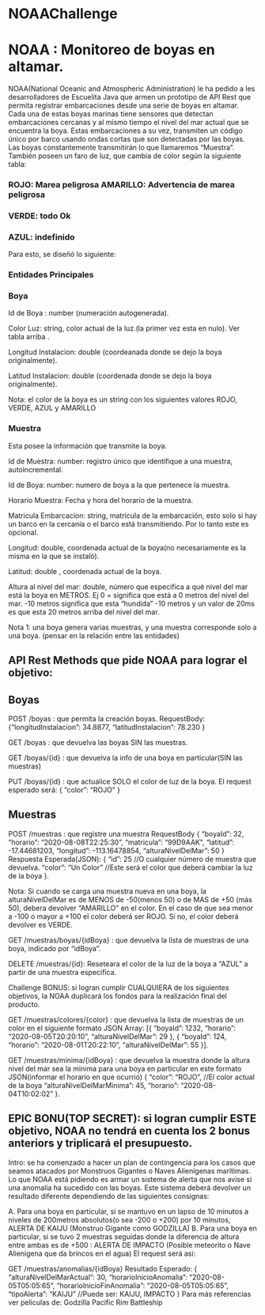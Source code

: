 # NOAAChallenge
# NOAA : Monitoreo de boyas en altamar.
NOAA(National Oceanic and Atmospheric Administration) le ha pedido a les desarrolladores de Escuelita Java que armen un prototipo de API Rest que permita registrar embarcaciones desde una serie de boyas en altamar. Cada una de estas boyas marinas tiene sensores que detectan embarcaciones cercanas y al mismo tiempo el nivel del mar actual que se encuentra la boya. Estas embarcaciones a su vez, transmiten un código único por barco usando ondas cortas que son detectadas por las boyas. Las boyas constantemente transmitirán lo que llamaremos “Muestra”. También poseen un faro de luz, que cambia de color según la siguiente tabla:
### ROJO: Marea peligrosa AMARILLO: Advertencia de marea peligrosa
### VERDE: todo Ok 
### AZUL: indefinido
Para esto, se diseñó lo siguiente: 
### Entidades Principales 
### Boya 
Id de Boya : number (numeración autogenerada). 

Color Luz: string, color actual de la luz.(la primer vez esta en nulo). Ver tabla arriba .

Longitud Instalacion: double (coordeanada donde se dejo la boya originalmente). 

Latitud Instalacion: double (coordenada donde se dejo la boya originalmente).

Nota: el color de la boya es un string con los siguientes valores ROJO, VERDE, AZUL y AMARILLO
### Muestra
Esta posee la información que transmite la boya.

Id de Muestra: number: registro único que identifique a una muestra, autoincremental. 

Id de Boya: number: numero de boya a la que pertenece la muestra.

Horario Muestra: Fecha y hora del horario de la muestra.

Matricula Embarcacion: string, matrícula de la embarcación, esto solo si hay un barco en la cercanía o el barco está transmitiendo. Por lo tanto este es opcional.

Longitud: double, coordenada actual de la boya(no necesariamente es la misma en la que se instaló). 

Latitud: double , coordenada actual de la boya.

Altura al nivel del mar: double, número que especifica a qué nivel del mar está la boya en METROS. Ej 0 = significa que está a 0 metros del nivel del mar. -10 metros significa que esta “hundida” -10 metros y un valor de 20ms es que esta 20 metros arriba del nivel del mar.

Nota 1: una boya genera varias muestras, y una muestra corresponde solo a una boya. (pensar en la relación entre las entidades)

## API Rest Methods que pide NOAA para lograr el objetivo:
## Boyas 

POST /boyas : que permita la creación boyas. RequestBody: {“longitudInstalacion”: 34.8877, “latitudInstalacion”: 78.230 } 

GET /boyas : que devuelva las boyas SIN las muestras. 

GET /boyas/{id} : que devuelva la info de una boya en particular(SIN las muestras) 

PUT /boyas/{id} : que actualice SOLO el color de luz de la boya. El request esperado será: { “color”: “ROJO” } 

## Muestras 
POST /muestras : que registre una muestra RequestBody { “boyaId”: 32, “horario”: “2020-08-08T22:25:30”, “matricula”: “99D9AAK”, “latitud”: -17.44681203, “longitud”: -113.16478854, “alturaNivelDelMar”: 50 } Respuesta Esperada(JSON): { “id”: 25 //O cualquier número de muestra que devuelva. “color”: “Un Color” //Este será el color que deberá cambiar la luz de la boya }.

Nota: Si cuando se carga una muestra nueva en una boya, la alturaNivelDelMar es de MENOS de -50(menos 50) o de MAS de +50 (más 50), debera devolver “AMARILLO” en el color. En el caso de que sea menor a -100 o mayor a +100 el color deberá ser ROJO. Si no, el color deberá devolver es VERDE.

GET /muestras/boyas/{idBoya} : que devuelva la lista de muestras de una boya, indicado por “idBoya”.

DELETE /muestras/{id}: Reseteara el color de la luz de la boya a “AZUL” a partir de una muestra especifica.

Challenge BONUS: si logran cumplir CUALQUIERA de los siguientes objetivos, la NOAA duplicará los fondos para la realización final del producto.

GET /muestras/colores/{color} : que devuelva la lista de muestras de un color en el siguiente formato JSON Array: [{ “boyaId”: 1232, “horario”: “2020-08-05T20:20:10”, “alturaNivelDelMar”: 29 }, { “boyaId”: 124, “horario”: “2020-08-01T20:22:10”, “alturaNivelDelMar”: 55 }].

GET /muestras/minima/{idBoya} : que devuelva la muestra donde la altura nivel del mar sea la minima para una boya en particular en este formato JSON(informar el horario en que ocurrió) { “color”: “ROJO”, //El color actual de la boya “alturaNivelDelMarMinima”: 45, “horario”: “2020-08-04T10:02:02” }.

## EPIC BONU(TOP SECRET): si logran cumplir ESTE objetivo, NOAA no tendrá en cuenta los 2 bonus anteriors y triplicará el presupuesto.
Intro: se ha comenzado a hacer un plan de contingencia para los casos que seamos atacados por Monstruos Gigantes o Naves Alienígenas marítimas. Lo que NOAA está pidiendo es armar un sistema de alerta que nos avise si una anomalía ha sucedido con las boyas. Este sistema deberá devolver un resultado diferente dependiendo de las siguientes consignas: 

A. Para una boya en particular, si se mantuvo en un lapso de 10 minutos a niveles de 200metros absolutos(o sea -200 o +200) por 10 minutos, ALERTA DE KAIJU (Monstruo Gigante como GODZILLA) 
B. Para una boya en particular, si se tuvo 2 muestras seguidas donde la diferencia de altura entre ambas es de +500 : ALERTA DE IMPACTO (Posible meteorito o Nave Alienígena que da brincos en el agua) 
El request será asi: 

GET /muestras/anomalias/{idBoya} 
Resultado Esperado: { “alturaNivelDelMarActual”: 30, “horarioInicioAnomalia”: “2020-08-05T05:05:65”, “horarioInicioFinAnomalia”: “2020-08-05T05:05:65”, “tipoAlerta”: “KAIJU” //Puede ser: KAIJU, IMPACTO } Para más referencias ver peliculas de: Godzilla Pacific Rim Battleship





